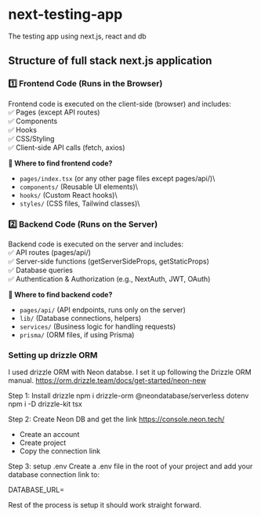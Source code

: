# next-testing-app
The testing app using next.js, react and db

## Structure of full stack next.js application

### 1️⃣ Frontend Code (Runs in the Browser)
Frontend code is executed on the client-side (browser) and includes:\
✅ Pages (except API routes)\
✅ Components\
✅ Hooks\
✅ CSS/Styling\
✅ Client-side API calls (fetch, axios)

**📌 Where to find frontend code?**
- ```pages/index.tsx``` (or any other page files except pages/api/)\
- ```components/``` (Reusable UI elements)\
- ```hooks/``` (Custom React hooks)\
- ```styles/``` (CSS files, Tailwind classes)\


### 2️⃣ Backend Code (Runs on the Server)
Backend code is executed on the server and includes:\
✅ API routes (pages/api/)\
✅ Server-side functions (getServerSideProps, getStaticProps)\
✅ Database queries\
✅ Authentication & Authorization (e.g., NextAuth, JWT, OAuth)

**📌 Where to find backend code?**

- ```pages/api/``` (API endpoints, runs only on the server)
- ```lib/``` (Database connections, helpers)
- ```services/``` (Business logic for handling requests)
- ```prisma/``` (ORM files, if using Prisma)



### Setting up drizzle ORM
I used drizzle ORM with Neon databse. I set it up following the Drizzle ORM manual.
https://orm.drizzle.team/docs/get-started/neon-new

Step 1: Install drizzle
npm i drizzle-orm @neondatabase/serverless dotenv
npm i -D drizzle-kit tsx

Step 2: Create Neon DB and get the link
https://console.neon.tech/
- Create an account
- Create project
- Copy the connection link

Step 3: setup .env
Create a .env file in the root of your project and add your database connection link to:

DATABASE_URL=


Rest of the process is setup it should work straight forward. 


